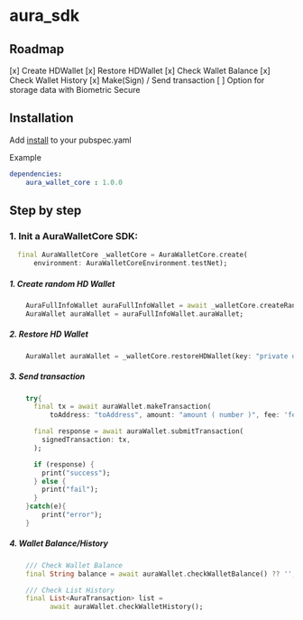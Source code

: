 # aura_sdk


## Roadmap
[x] Create HDWallet
[x] Restore HDWallet
[x] Check Wallet Balance
[x] Check Wallet History
[x] Make(Sign) / Send transaction 
[ ] Option for storage data with Biometric Secure

## Installation
Add [install](https://github.com/aura-nw/aura-wallet-core) to your pubspec.yaml

Example

```yaml
dependencies:
    aura_wallet_core : 1.0.0
```

## Step by step

### 1. Init a AuraWalletCore SDK:
``` dart
  final AuraWalletCore _walletCore = AuraWalletCore.create(
      environment: AuraWalletCoreEnvironment.testNet);
```

##### 1. Create random HD Wallet
``` dart
    AuraFullInfoWallet auraFullInfoWallet = await _walletCore.createRandomHDWallet();
    AuraWallet auraWallet = auraFullInfoWallet.auraWallet;
``` 
##### 2. Restore HD Wallet
``` dart
    AuraWallet auraWallet = _walletCore.restoreHDWallet(key: "private or passpharse");
``` 
##### 3. Send transaction 
``` dart
    try{
      final tx = await auraWallet.makeTransaction(
          toAddress: "toAddress", amount: "amount ( number )", fee: 'fee( number )');

      final response = await auraWallet.submitTransaction(
        signedTransaction: tx,
      );

      if (response) {
        print("success");
      } else {
        print("fail");
      }
    }catch(e){
        print("error");
    }
``` 
##### 4. Wallet Balance/History
``` dart
    /// Check Wallet Balance
    final String balance = await auraWallet.checkWalletBalance() ?? '';

    /// Check List History
    final List<AuraTransaction> list =
          await auraWallet.checkWalletHistory();
``` 

